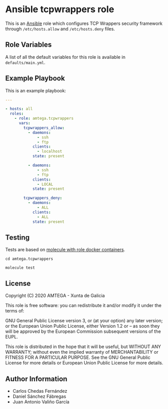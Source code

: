# Ansible tcpwrappers role

This is an [Ansible](http://www.ansible.com) role which configures TCP Wrappers security framework through `/etc/hosts.allow` and `/etc/hosts.deny` files.

## Role Variables

A list of all the default variables for this role is available in `defaults/main.yml`.

## Example Playbook

This is an example playbook:

```yaml
---

- hosts: all
  roles:    
    - role: amtega.tcpwrappers
      vars:
        tcpwrappers_allow:
          - daemons:
              - ssh
              - ftp
            clients:
              - localhost
            state: present

          - daemons:
              - ssh
              - ftp
            clients:
              - LOCAL
            state: present

        tcpwrappers_deny:
          - daemons:
              - ALL
            clients:
              - ALL
            state: present

```

## Testing

Tests are based on [molecule with role docker containers](https://molecule.readthedocs.io/en/latest/installation.html).

```shell
cd amtega.tcpwrappers

molecule test
```

## License

Copyright (C) 2020 AMTEGA - Xunta de Galicia

This role is free software: you can redistribute it and/or modify it under the terms of:

GNU General Public License version 3, or (at your option) any later version; or the European Union Public License, either Version 1.2 or – as soon they will be approved by the European Commission ­subsequent versions of the EUPL.

This role is distributed in the hope that it will be useful, but WITHOUT ANY WARRANTY; without even the implied warranty of MERCHANTABILITY or FITNESS FOR A PARTICULAR PURPOSE.  See the GNU General Public License for more details or European Union Public License for more details.

## Author Information

- Carlos Chedas Fernández
- Daniel Sánchez Fábregas
- Juan Antonio Valiño García
